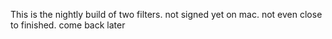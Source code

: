 This is the nightly build of two filters.
not signed yet on mac. not even close to finished. come back later 
